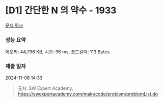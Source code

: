 # [D1] 간단한 N 의 약수 - 1933 

[문제 링크](https://swexpertacademy.com/main/code/problem/problemDetail.do?contestProbId=AV5PhcWaAKIDFAUq) 

### 성능 요약

메모리: 44,796 KB, 시간: 96 ms, 코드길이: 113 Bytes

### 제출 일자

2024-11-08 14:33



> 출처: SW Expert Academy, https://swexpertacademy.com/main/code/problem/problemList.do